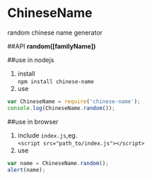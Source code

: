 # ChineseName
random chinese name generator

##API
**random([familyName])**

##use in nodejs
1. install  
`npm install chinese-name`
2. use  
```js
var ChineseName = require('chinese-name');
console.log(ChineseName.random());
```

##use in browser
1. include `index.js`,eg.  
`<script src="path_to/index.js"></script>`
2. use  
```js
var name = ChineseName.random();
alert(name);
```
